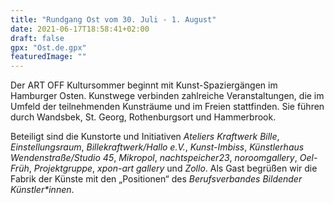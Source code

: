 ```yaml
---
title: "Rundgang Ost vom 30. Juli - 1. August"
date: 2021-06-17T18:58:41+02:00
draft: false
gpx: "Ost.de.gpx"
featuredImage: ""
---
```


Der ART OFF Kultursommer beginnt mit Kunst-Spaziergängen im Hamburger Osten. Kunstwege verbinden zahlreiche Veranstaltungen, die im Umfeld der teilnehmenden Kunsträume und im Freien stattfinden. 
Sie führen durch Wandsbek, St. Georg, Rothenburgsort und Hammerbrook.

<!--more-->

Beteiligt sind die Kunstorte und Initiativen *Ateliers Kraftwerk Bille*, *Einstellungsraum*, *Billekraftwerk/Hallo e.V.*, *Kunst-Imbiss*, *Künstlerhaus Wendenstraße/Studio 45*, *Mikropol*, 
*nachtspeicher23*, *noroomgallery*, *Oel-Früh*, *Projektgruppe*, *xpon-art gallery* und *Zollo*. Als Gast begrüßen wir die Fabrik der Künste mit den „Positionen“ des *Berufsverbandes Bildender 
Künstler\*innen*.

